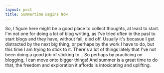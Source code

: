 ```yaml
---
layout: post
title: Summertime Begins Now
---
```

So, I figure here might be a good place to collect thoughts, at least to start. I'm not one for doing a lot of blog writing, as I've tried often in the past to start blogs and they have, without fail, died off. Usually it's becasue I get distracted by the next big thing, or perhaps by the work I have to do, but this time I am trying to stick to it. There's a lot of things lately that I've not been doing a good job of sticking to... So perhaps by practicing on blogging, I can move onto bigger things! And summer is a great time to do that, the freedom and exploration it affords is intoxicating and uplifting.